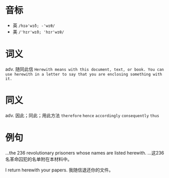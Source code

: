 # 音标

- 英 `/hɪə'wɪð; -'wɪθ/`
- 美 `/'hɪr'wɪð; 'hɪr'wɪθ/`

# 词义

adv. 随同此信
`Herewith means with this document, text, or book. You can use herewith in a letter to say that you are enclosing something with it. `

# 同义

adv. 因此；同此；用此方法
`therefore` `hence` `accordingly` `consequently` `thus`

# 例句

...the 236 revolutionary prisoners whose names are listed herewith.
...这236名革命囚犯的名单附在本材料中。

I return herewith your papers.
我随信退还你的文件。


